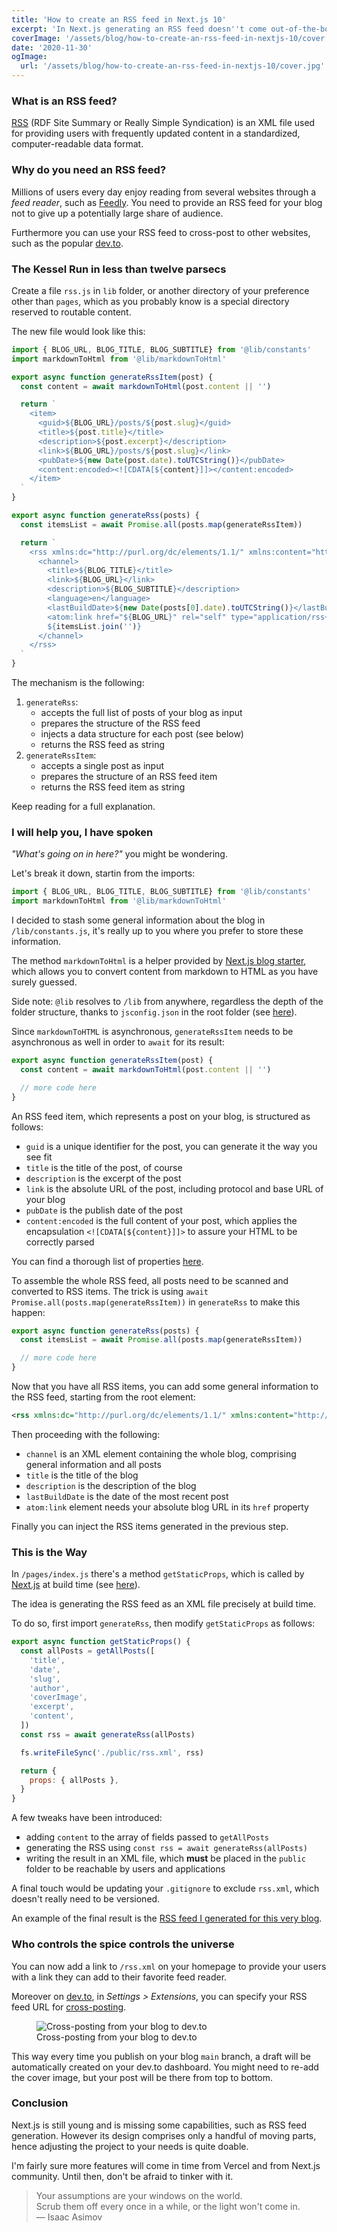 ```yaml
---
title: 'How to create an RSS feed in Next.js 10'
excerpt: 'In Next.js generating an RSS feed doesn''t come out-of-the-box. This guide will walk you through the short but not so straightforward process to create an RSS feed for your Next.js 10 blog.'
coverImage: '/assets/blog/how-to-create-an-rss-feed-in-nextjs-10/cover.jpg'
date: '2020-11-30'
ogImage:
  url: '/assets/blog/how-to-create-an-rss-feed-in-nextjs-10/cover.jpg'
---
```


### What is an RSS feed?

[RSS](https://en.wikipedia.org/wiki/RSS) (RDF Site Summary or Really Simple Syndication) is an XML file used for providing users with frequently updated content in a standardized, computer-readable data format.

### Why do you need an RSS feed?

Millions of users every day enjoy reading from several websites through a *feed reader*, such as [Feedly](feedly.com/). You need to provide an RSS feed for your blog not to give up a potentially large share of audience.

Furthermore you can use your RSS feed to cross-post to other websites, such as the popular [dev.to](https://dev.to/).

### The Kessel Run in less than twelve parsecs

Create a file `rss.js` in `lib` folder, or another directory of your preference other than `pages`, which as you probably know is a special directory reserved to routable content.

The new file would look like this:

```javascript
import { BLOG_URL, BLOG_TITLE, BLOG_SUBTITLE} from '@lib/constants'
import markdownToHtml from '@lib/markdownToHtml'

export async function generateRssItem(post) {
  const content = await markdownToHtml(post.content || '')

  return `
    <item>
      <guid>${BLOG_URL}/posts/${post.slug}</guid>
      <title>${post.title}</title>
      <description>${post.excerpt}</description>
      <link>${BLOG_URL}/posts/${post.slug}</link>
      <pubDate>${new Date(post.date).toUTCString()}</pubDate>
      <content:encoded><![CDATA[${content}]]></content:encoded>
    </item>
  `
}

export async function generateRss(posts) {
  const itemsList = await Promise.all(posts.map(generateRssItem))

  return `
    <rss xmlns:dc="http://purl.org/dc/elements/1.1/" xmlns:content="http://purl.org/rss/1.0/modules/content/" xmlns:atom="http://www.w3.org/2005/Atom" xmlns:media="http://search.yahoo.com/mrss/" version="2.0">
      <channel>
        <title>${BLOG_TITLE}</title>
        <link>${BLOG_URL}</link>
        <description>${BLOG_SUBTITLE}</description>
        <language>en</language>
        <lastBuildDate>${new Date(posts[0].date).toUTCString()}</lastBuildDate>
        <atom:link href="${BLOG_URL}" rel="self" type="application/rss+xml"/>
        ${itemsList.join('')}
      </channel>
    </rss>
  `
}
```

The mechanism is the following:

1. `generateRss`:
    - accepts the full list of posts of your blog as input
    - prepares the structure of the RSS feed
    - injects a data structure for each post (see below)
    - returns the RSS feed as string
1. `generateRssItem`:
    - accepts a single post as input
    - prepares the structure of an RSS feed item
    - returns the RSS feed item as string

Keep reading for a full explanation.

### I will help you, I have spoken

*"What's going on in here?"* you might be wondering.

Let's break it down, startin from the imports:

```javascript
import { BLOG_URL, BLOG_TITLE, BLOG_SUBTITLE} from '@lib/constants'
import markdownToHtml from '@lib/markdownToHtml'
```

I decided to stash some general information about the blog in `/lib/constants.js`, it's really up to you where you prefer to store these information.

The method `markdownToHtml` is a helper provided by [Next.js blog starter](https://github.com/vercel/next.js/tree/canary/examples/blog-starter), which allows you to convert content from markdown to HTML as you have surely guessed.

Side note: `@lib` resolves to `/lib` from anywhere, regardless the depth of the folder structure, thanks to `jsconfig.json` in the root folder (see [here](https://code.visualstudio.com/docs/languages/jsconfig#_using-webpack-aliases)).

Since `markdownToHTML` is asynchronous, `generateRssItem` needs to be asynchronous as well in order to `await` for its result:

```javascript
export async function generateRssItem(post) {
  const content = await markdownToHtml(post.content || '')

  // more code here
}
```

An RSS feed item, which represents a post on your blog, is structured as follows:

- `guid` is a unique identifier for the post, you can generate it the way you see fit
- `title` is the title of the post, of course
- `description` is the excerpt of the post
- `link` is the absolute URL of the post, including protocol and base URL of your blog
- `pubDate` is the publish date of the post
- `content:encoded` is the full content of your post, which applies the encapsulation `<![CDATA[${content}]]>` to assure your HTML to be correctly parsed

You can find a thorough list of properties [here](https://www.rssboard.org/rss-profile).

To assemble the whole RSS feed, all posts need to be scanned and converted to RSS items. The trick is using `await Promise.all(posts.map(generateRssItem))` in `generateRss` to make this happen:

```javascript
export async function generateRss(posts) {
  const itemsList = await Promise.all(posts.map(generateRssItem))

  // more code here
}
```

Now that you have all RSS items, you can add some general information to the RSS feed, starting from the root element:

```XML
<rss xmlns:dc="http://purl.org/dc/elements/1.1/" xmlns:content="http://purl.org/rss/1.0/modules/content/" xmlns:atom="http://www.w3.org/2005/Atom" xmlns:media="http://search.yahoo.com/mrss/" version="2.0">
```

Then proceeding with the following:

- `channel` is an XML element containing the whole blog, comprising general information and all posts
- `title` is the title of the blog
- `description` is the description of the blog
- `lastBuildDate` is the date of the most recent post
- `atom:link` element needs your absolute blog URL in its `href` property

Finally you can inject the RSS items generated in the previous step.

### This is the Way

In `/pages/index.js` there's a method `getStaticProps`, which is called by [Next.js](https://nextjs.org/) at build time (see [here](https://nextjs.org/docs/basic-features/data-fetching#getstaticprops-static-generation)).

The idea is generating the RSS feed as an XML file precisely at build time.

To do so, first import `generateRss`, then modify `getStaticProps` as follows:

```javascript
export async function getStaticProps() {
  const allPosts = getAllPosts([
    'title',
    'date',
    'slug',
    'author',
    'coverImage',
    'excerpt',
    'content',
  ])
  const rss = await generateRss(allPosts)

  fs.writeFileSync('./public/rss.xml', rss)

  return {
    props: { allPosts },
  }
}
```

A few tweaks have been introduced:

- adding `content` to the array of fields passed to `getAllPosts`
- generating the RSS using `const rss = await generateRss(allPosts)`
- writing the result in an XML file, which **must** be placed in the `public` folder to be reachable by users and applications

A final touch would be updating your `.gitignore` to exclude `rss.xml`, which doesn't really need to be versioned.

An example of the final result is the [RSS feed I generated for this very blog](https://riccardo.codes/rss.xml).

### Who controls the spice controls the universe

You can now add a link to `/rss.xml` on your homepage to provide your users with a link they can add to their favorite feed reader.

Moreover on [dev.to](https://dev.to/), in *Settings > Extensions*, you can specify your RSS feed URL for [cross-posting](https://dictionary.cambridge.org/dictionary/english/cross-posting).

<figure class="image" aria-label="Cross-posting from your blog to dev.to">
<img
  src="/assets/blog/how-to-create-an-rss-feed-in-nextjs-10/devto-cross-posting-via-rss-feed.jpeg"
  alt="Cross-posting from your blog to dev.to"
  style="max-height: 300px;"
/>
<figcaption>Cross-posting from your blog to dev.to</figcaption>
</figure>

This way every time you publish on your blog `main` branch, a draft will be automatically created on your dev.to dashboard. You might need to re-add the cover image, but your post will be there from top to bottom.

### Conclusion

Next.js is still young and is missing some capabilities, such as RSS feed generation. However its design comprises only a handful of moving parts, hence adjusting the project to your needs is quite doable.

I'm fairly sure more features will come in time from Vercel and from Next.js community. Until then, don't be afraid to tinker with it.

> Your assumptions are your windows on the world.  
> Scrub them off every once in a while, or the light won't come in.  
― Isaac Asimov
